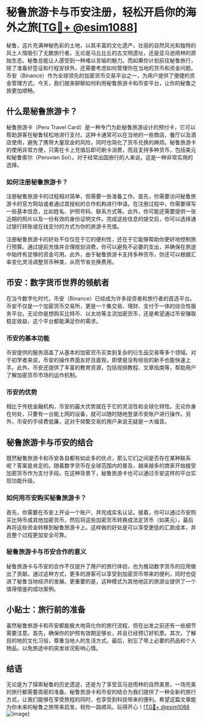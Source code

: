 # 秘鲁旅游卡与币安注册，轻松开启你的海外之旅[[TG💪+ @esim1088](https://t.me/s/esim1088)]

秘鲁，这片充满神秘色彩的土地，以其丰富的文化遗产、壮丽的自然风光和独特的风土人情吸引了无数旅行者。无论是马丘比丘的古文明遗址，还是亚马逊雨林的原始生态，秘鲁总能让人感受到一种难以言喻的魅力。而如果你计划前往秘鲁旅行，除了准备好签证和行程安排外，还需要考虑如何管理你在当地的货币和资金问题。币安（Binance）作为全球领先的加密货币交易平台之一，为用户提供了便捷的资金管理方式。今天，我们就来聊聊如何利用秘鲁旅游卡和币安平台，让你的秘鲁之旅更加顺畅。

## 什么是秘鲁旅游卡？

秘鲁旅游卡（Peru Travel Card）是一种专门为赴秘鲁旅游设计的预付卡，它可以帮助游客在秘鲁轻松地进行支付。这种卡通常可以在当地的一些商店、餐厅以及酒店使用，避免了携带大量现金的风险，同时也简化了货币兑换的麻烦。秘鲁旅游卡的使用非常方便，只需在卡上充值后即可刷卡消费，而且支持多种货币，包括美元和秘鲁索尔（Peruvian Sol）。对于经常出国旅行的人来说，这是一种非常实用的选择。

### 如何注册秘鲁旅游卡？

注册秘鲁旅游卡的过程相对简单，但需要一些准备工作。首先，你需要访问秘鲁旅游卡的官方网站或者通过其授权的合作机构进行申请。在注册过程中，你需要填写一些基本信息，比如姓名、护照号码、联系方式等。此外，你可能还需要提供一张近期的照片以及一份有效的身份证明文件。完成这些信息的提交后，你可以选择通过银行转账或在线支付的方式为你的旅游卡充值。

注册秘鲁旅游卡的好处不仅仅在于它的便利性，还在于它能够帮助你更好地控制旅行预算。通过提前充值并合理规划消费，你可以避免不必要的支出，并确保在旅途中始终有足够的资金可用。此外，由于秘鲁旅游卡支持多种货币，你还可以根据汇率变化灵活调整货币种类，从而节省兑换费用。

## 币安：数字货币世界的领航者

在当今数字化时代，币安（Binance）已经成为许多投资者和旅行者的首选平台。币安不仅是一个加密货币交易所，更是一个集交易、理财、支付于一体的综合性服务平台。无论你是想购买比特币、以太坊等主流加密货币，还是希望通过币安赚取稳定收益，这个平台都能满足你的需求。

### 币安的基本功能

币安提供的服务涵盖了从基本的加密货币买卖到复杂的衍生品交易等多个领域。对于初学者来说，币安的操作界面友好且直观，即使是没有经验的新手也能快速上手。此外，币安还提供了丰富的教育资源，包括视频教程、文章指南等，帮助用户了解加密货币市场的运作机制。

### 币安的优势

相比于传统金融机构，币安的最大优势就在于它的灵活性和全球化特性。无论你身在何处，只要有一台能上网的设备，就可以随时随地登录币安账户进行操作。另外，币安的手续费低廉，这对于频繁交易的用户来说无疑是一大福音。

## 秘鲁旅游卡与币安的结合

既然秘鲁旅游卡和币安各自都有如此多的优点，那么它们之间是否存在某种联系呢？答案是肯定的。随着数字货币在全球范围内的普及，越来越多的商家开始接受加密货币作为支付手段。在这种背景下，秘鲁旅游卡也可以通过币安这样的平台实现功能升级。

### 如何用币安购买秘鲁旅游卡？

首先，你需要在币安上开设一个账户，并完成实名认证。接着，你可以通过币安购买比特币或其他加密货币，然后将这些加密货币转换成法定货币（如美元），最后再将这些资金转移到秘鲁旅游卡上。这样做的好处是可以享受更低的汇款成本，并且整个过程更加安全可靠。

### 秘鲁旅游卡与币安合作的意义

秘鲁旅游卡与币安的合作不仅提升了用户的旅行体验，也为推动数字货币的应用做出了贡献。通过这种方式，更多的游客可以享受到加密货币带来的便利，同时也促进了秘鲁当地经济的发展。更重要的是，这种模式为其他地区的旅游业提供了一个值得借鉴的成功案例。

## 小贴士：旅行前的准备

虽然秘鲁旅游卡和币安都能极大地简化你的旅行流程，但在出发之前还有一些细节需要注意。首先，确保你的护照有效期足够长，并且已经预订好机票。其次，了解目的地的文化习俗，尊重当地人的生活方式。最后，别忘了带上必要的药品和个人物品，以免旅途中的突发状况影响心情。

## 结语

无论是为了探索秘鲁的历史遗迹，还是为了享受亚马逊雨林的自然美景，一场完美的旅行都需要周密的准备。秘鲁旅游卡和币安的结合为我们提供了一种全新的旅行方式，让我们能够在享受旅程的同时，也享受到科技带来的便利。希望这篇文章能为你未来的秘鲁之旅带来启发，祝你一路顺风，玩得开心！[[TG💪+ @esim1088](https://t.me/s/esim1088) ![Image](https://i.postimg.cc/4NQfJmqS/Snipaste-2025-05-13-00-14-12.png)]